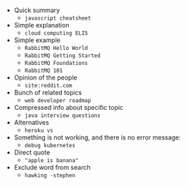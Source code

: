 * Quick summary
    * `javascript cheatsheet`
* Simple explanation
    * `cloud computing ELI5`
* Simple example
    * `RabbitMQ Hello World`
    * `RabbitMQ Getting Started`
    * `RabbitMQ Foundations`
    * `RabbitMQ 101`
* Opinion of the people
    * `site:reddit.com`
* Bunch of related topics
    * `web developer roadmap`
* Compressed info about specific topic
    * `java interview questions` 
* Alternatives
    * `heroku vs`
* Something is not working, and there is no error message:
    * `debug kubernetes`
* Direct quote
    * `"apple is banana"`
* Exclude word from search
    * `hawking -stephen`
